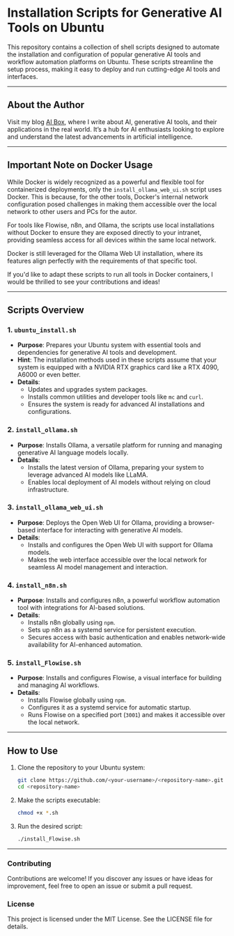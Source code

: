 # Installation Scripts for Generative AI Tools on Ubuntu

This repository contains a collection of shell scripts designed to automate the installation and configuration of popular generative AI tools and workflow automation platforms on Ubuntu. These scripts streamline the setup process, making it easy to deploy and run cutting-edge AI tools and interfaces.

---

## About the Author

Visit my blog [AI Box](https://ai-box.eu), where I write about AI, generative AI tools, and their applications in the real world. It’s a hub for AI enthusiasts looking to explore and understand the latest advancements in artificial intelligence.

---

## Important Note on Docker Usage

While Docker is widely recognized as a powerful and flexible tool for containerized deployments, only the `install_ollama_web_ui.sh` script uses Docker. This is because, for the other tools, Docker's internal network configuration posed challenges in making them accessible over the local network to other users and PCs for the autor. 

For tools like Flowise, n8n, and Ollama, the scripts use local installations without Docker to ensure they are exposed directly to your intranet, providing seamless access for all devices within the same local network.

Docker is still leveraged for the Ollama Web UI installation, where its features align perfectly with the requirements of that specific tool.

If you'd like to adapt these scripts to run all tools in Docker containers, I would be thrilled to see your contributions and ideas!

---

## Scripts Overview

### 1. `ubuntu_install.sh`
- **Purpose**: Prepares your Ubuntu system with essential tools and dependencies for generative AI tools and development.
- **Hint**: The installation methods used in these scripts assume that your system is equipped with a NVIDIA RTX graphics card like a RTX 4090, A6000 or even better.
- **Details**:
  - Updates and upgrades system packages.
  - Installs common utilities and developer tools like `mc` and `curl`.
  - Ensures the system is ready for advanced AI installations and configurations.

### 2. `install_ollama.sh`
- **Purpose**: Installs Ollama, a versatile platform for running and managing generative AI language models locally.
- **Details**:
  - Installs the latest version of Ollama, preparing your system to leverage advanced AI models like LLaMA.
  - Enables local deployment of AI models without relying on cloud infrastructure.

### 3. `install_ollama_web_ui.sh`
- **Purpose**: Deploys the Open Web UI for Ollama, providing a browser-based interface for interacting with generative AI models.
- **Details**:
  - Installs and configures the Open Web UI with support for Ollama models.
  - Makes the web interface accessible over the local network for seamless AI model management and interaction.

### 4. `install_n8n.sh`
- **Purpose**: Installs and configures n8n, a powerful workflow automation tool with integrations for AI-based solutions.
- **Details**:
  - Installs n8n globally using `npm`.
  - Sets up n8n as a systemd service for persistent execution.
  - Secures access with basic authentication and enables network-wide availability for AI-enhanced automation.

### 5. `install_Flowise.sh`
- **Purpose**: Installs and configures Flowise, a visual interface for building and managing AI workflows.
- **Details**:
  - Installs Flowise globally using `npm`.
  - Configures it as a systemd service for automatic startup.
  - Runs Flowise on a specified port (`3001`) and makes it accessible over the local network.

---

## How to Use

1. Clone the repository to your Ubuntu system:
   ```bash
   git clone https://github.com/<your-username>/<repository-name>.git
   cd <repository-name>
2. Make the scripts executable:
   ```bash
   chmod +x *.sh

3. Run the desired script:
   ```bash
   ./install_Flowise.sh

---

### Contributing
Contributions are welcome! If you discover any issues or have ideas for improvement, feel free to open an issue or submit a pull request.



### License
This project is licensed under the MIT License. See the LICENSE file for details.
